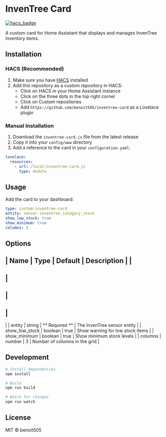 # InvenTree Card

[![hacs_badge](https://img.shields.io/badge/HACS-Custom-orange.svg)](https://github.com/custom-components/hacs)

A custom card for Home Assistant that displays and manages InvenTree inventory items.

## Installation

### HACS (Recommended)

1. Make sure you have [HACS](https://hacs.xyz) installed
2. Add this repository as a custom repository in HACS:
   - Click on HACS in your Home Assistant instance
   - Click on the three dots in the top right corner
   - Click on Custom repositories
   - Add `https://github.com/benoit505/inventree-card` as a Lovelace plugin

### Manual Installation

1. Download the `inventree-card.js` file from the latest release
2. Copy it into your `config/www` directory
3. Add a reference to the card in your `configuration.yaml`:

```yaml
lovelace:
  resources:
    - url: /local/inventree-card.js
      type: module
```

## Usage

Add the card to your dashboard:

```yaml
type: custom:inventree-card
entity: sensor.inventree_category_stock
show_low_stock: true
show_minimum: true
columns: 3
```

## Options

|
 Name 
|
 Type 
|
 Default 
|
 Description 
|
|
------
|
------
|
---------
|
-------------
|
|
 entity 
|
 string 
|
**
Required
**
|
 The InvenTree sensor entity 
|
|
 show_low_stock 
|
 boolean 
|
 true 
|
 Show warning for low stock items 
|
|
 show_minimum 
|
 boolean 
|
 true 
|
 Show minimum stock levels 
|
|
 columns 
|
 number 
|
 3 
|
 Number of columns in the grid 
|

## Development

```bash
# Install dependencies
npm install

# Build
npm run build

# Watch for changes
npm run watch
```

## License

MIT © benoit505